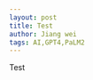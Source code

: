 ```yaml
---
layout: post
title: Test
author: Jiang wei
tags: AI,GPT4,PaLM2
---
```

<a name="_hlk146991329"></a> Test
